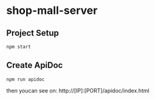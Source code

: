 # shop-mall-server
## Project Setup

```
npm start
```

## Create ApiDoc

```
npm run apidoc
```

then youcan see on: http://[IP]:[PORT]/apidoc/index.html